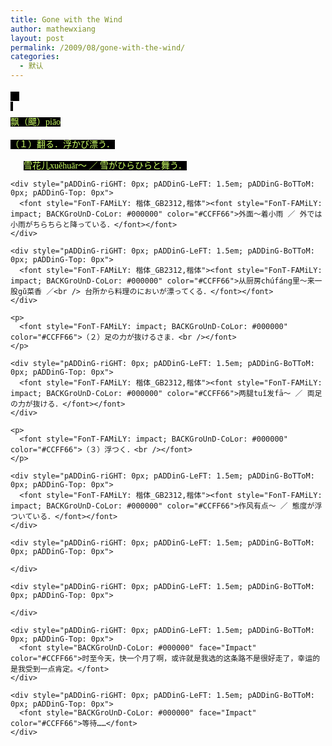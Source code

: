```yaml
---
title: Gone with the Wind
author: mathewxiang
layout: post
permalink: /2009/08/gone-with-the-wind/
categories:
  - 默认
---
```

<div style="MArGin: 0px 0px 5px; CoLor: #808080; Line-HeiGHT: normal">
  <font style="FonT-FAMiLY: 楷体_GB2312,楷体"><font style="FonT-FAMiLY: impact"><font color="#CCFF66"><font style="BACKGroUnD-CoLor: #000000"><span style="FonT-siZe: 10.5pt; CoLor: #000000; Line-HeiGHT: normal"><b>飘</b></span><br />  </font></font></font></font>
</div>

<div style="MArGin: 0px 0px 5px">
  <div style="MArGin: 4px 0px">
    <font style="FonT-FAMiLY: impact; BACKGroUnD-CoLor: #000000" color="#CCFF66">飘（飃）piāo<br /><br /> （１）翻る．浮かび漂う．<br /></font></p> <div style="pADDinG-riGHT: 0px; pADDinG-LeFT: 1.5em; pADDinG-BoTToM: 0px; pADDinG-Top: 0px">
      <font style="FonT-FAMiLY: 楷体_GB2312,楷体"><font style="FonT-FAMiLY: impact; BACKGroUnD-CoLor: #000000" color="#CCFF66">雪花儿xuěhuār～ ／ 雪がひらひらと舞う．</font></font>
    </div>
    
    <div style="pADDinG-riGHT: 0px; pADDinG-LeFT: 1.5em; pADDinG-BoTToM: 0px; pADDinG-Top: 0px">
      <font style="FonT-FAMiLY: 楷体_GB2312,楷体"><font style="FonT-FAMiLY: impact; BACKGroUnD-CoLor: #000000" color="#CCFF66">外面～着小雨 ／ 外では小雨がちらちらと降っている．</font></font>
    </div>
    
    <div style="pADDinG-riGHT: 0px; pADDinG-LeFT: 1.5em; pADDinG-BoTToM: 0px; pADDinG-Top: 0px">
      <font style="FonT-FAMiLY: 楷体_GB2312,楷体"><font style="FonT-FAMiLY: impact; BACKGroUnD-CoLor: #000000" color="#CCFF66">从厨房chúfáng里～来一股gǔ菜香 ／<br /> 台所から料理のにおいが漂ってくる．</font></font>
    </div>
    
    <p>
      <font style="FonT-FAMiLY: impact; BACKGroUnD-CoLor: #000000" color="#CCFF66">（２）足の力が抜けるさま．<br /></font>
    </p>
    
    <div style="pADDinG-riGHT: 0px; pADDinG-LeFT: 1.5em; pADDinG-BoTToM: 0px; pADDinG-Top: 0px">
      <font style="FonT-FAMiLY: 楷体_GB2312,楷体"><font style="FonT-FAMiLY: impact; BACKGroUnD-CoLor: #000000" color="#CCFF66">两腿tuǐ发fā～ ／ 両足の力が抜ける．</font></font>
    </div>
    
    <p>
      <font style="FonT-FAMiLY: impact; BACKGroUnD-CoLor: #000000" color="#CCFF66">（３）浮つく．<br /></font>
    </p>
    
    <div style="pADDinG-riGHT: 0px; pADDinG-LeFT: 1.5em; pADDinG-BoTToM: 0px; pADDinG-Top: 0px">
      <font style="FonT-FAMiLY: 楷体_GB2312,楷体"><font style="FonT-FAMiLY: impact; BACKGroUnD-CoLor: #000000" color="#CCFF66">作风有点～ ／ 態度が浮ついている．</font></font>
    </div>
    
    <div style="pADDinG-riGHT: 0px; pADDinG-LeFT: 1.5em; pADDinG-BoTToM: 0px; pADDinG-Top: 0px">
       
    </div>
    
    <div style="pADDinG-riGHT: 0px; pADDinG-LeFT: 1.5em; pADDinG-BoTToM: 0px; pADDinG-Top: 0px">
       
    </div>
    
    <div style="pADDinG-riGHT: 0px; pADDinG-LeFT: 1.5em; pADDinG-BoTToM: 0px; pADDinG-Top: 0px">
      <font style="BACKGroUnD-CoLor: #000000" face="Impact" color="#CCFF66">时至今天，快一个月了啊，或许就是我选的这条路不是很好走了，幸运的是我受到一点肯定。</font>
    </div>
    
    <div style="pADDinG-riGHT: 0px; pADDinG-LeFT: 1.5em; pADDinG-BoTToM: 0px; pADDinG-Top: 0px">
      <font style="BACKGroUnD-CoLor: #000000" face="Impact" color="#CCFF66">等待……</font>
    </div>
  </div>
</div>